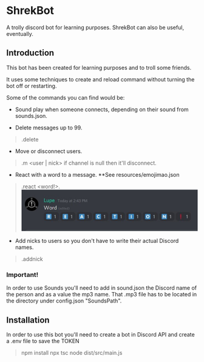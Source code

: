 #  ShrekBot
A trolly discord bot for learning purposes.
ShrekBot can also be useful, eventually. 

## Introduction
This bot has been created for learning purposes and to troll some friends. 

It uses some techniques to create and reload command without turning the bot off or restarting.

Some of the commands you can find would be:
  - Sound play when someone connects, depending on their sound from sounds.json. 
  
  - Delete messages up to 99.
  > .delete  <number of messages>
  
  - Move or disconnect users.
  > .m <user | nick> <channel> if channel is null then it'll disconnect. 
  
  - React with a word to a message. **See resources/emojimao.json
  > .react <word!>.
  ![alt text](https://github.com/AccelMR/ShrekBot/blob/master/examples/react.jpg?raw=true)
  
  - Add nicks to users so you don't have to write their actual Discord names.
  > .addnick <nick> <Discord Name or another nick if the user already has one>
  
### Important! 
In order to use Sounds you'll need to add in sound.json the Discord name of the person and as a value the mp3 name. That .mp3 file has to be located in the directory under config.json "SoundsPath". 

## Installation
In order to use this bot you'll need to create a bot in Discord API and create a .env file to save the TOKEN

> npm install
> npx tsc
> node dist/src/main.js
